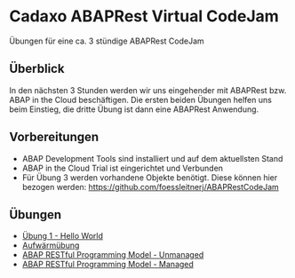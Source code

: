 # Cadaxo ABAPRest Virtual CodeJam
Übungen für eine ca. 3 stündige ABAPRest CodeJam

## Überblick
In den nächsten 3 Stunden werden wir uns eingehender mit ABAPRest bzw. ABAP in the Cloud beschäftigen. Die ersten beiden Übungen helfen uns beim Einstieg, die dritte Übung ist dann eine ABAPRest Anwendung.

## Vorbereitungen
- ABAP Development Tools sind installiert und auf dem aktuellsten Stand
- ABAP in the Cloud Trial ist eingerichtet und Verbunden
- Für Übung 3 werden vorhandene Objekte benötigt. Diese können hier bezogen werden: https://github.com/foessleitnerj/ABAPRestCodeJam

## Übungen

* [Übung 1 - Hello World](ex1/README.md)
* [Aufwärmübung](http://www.dropwizard.io/1.0.2/docs/) 
* [ABAP RESTful Programming Model - Unmanaged](https://maven.apache.org/) 
* [ABAP RESTful Programming Model - Managed](https://rometools.github.io/rome/) 
